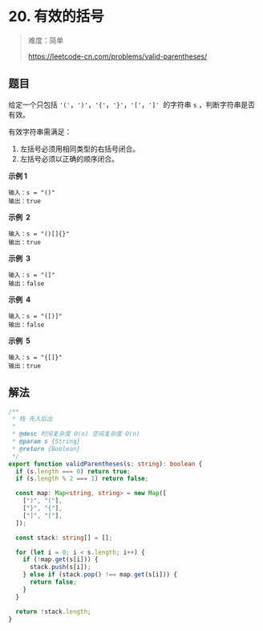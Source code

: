# 20. 有效的括号

> 难度：简单
>
> https://leetcode-cn.com/problems/valid-parentheses/

## 题目

给定一个只包括 `'('`，`')'`，`'{'`，`'}'`，`'['`，`']'`  的字符串 `s` ，判断字符串是否有效。

有效字符串需满足：

1. 左括号必须用相同类型的右括号闭合。
2. 左括号必须以正确的顺序闭合。

**示例 1**

```
输入：s = "()"
输出：true
```

**示例  2**

```
输入：s = "()[]{}"
输出：true
```

**示例  3**

```
输入：s = "(]"
输出：false
```

**示例  4**

```
输入：s = "([)]"
输出：false
```

**示例  5**

```
输入：s = "{[]}"
输出：true
```

## 解法

```typescript
/**
 * 栈 先入后出
 *
 * @desc 时间复杂度 O(n) 空间复杂度 O(n)
 * @param s {String}
 * @return {Boolean}
 */
export function validParentheses(s: string): boolean {
  if (s.length === 0) return true;
  if (s.length % 2 === 1) return false;

  const map: Map<string, string> = new Map([
    [")", "("],
    ["}", "{"],
    ["]", "["],
  ]);

  const stack: string[] = [];

  for (let i = 0; i < s.length; i++) {
    if (!map.get(s[i])) {
      stack.push(s[i]);
    } else if (stack.pop() !== map.get(s[i])) {
      return false;
    }
  }

  return !stack.length;
}
```

